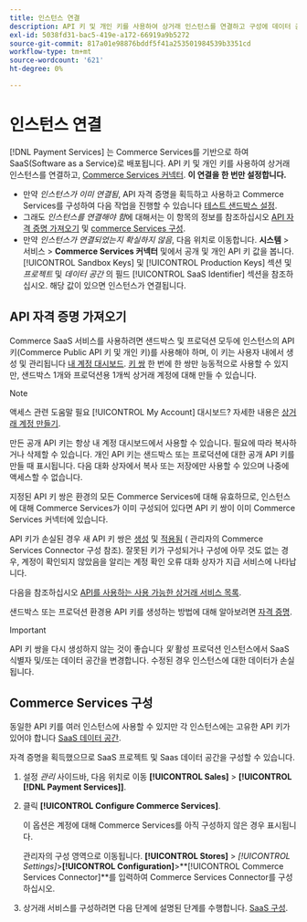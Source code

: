 ```yaml
---
title: 인스턴스 연결
description: API 키 및 개인 키를 사용하여 상거래 인스턴스를 연결하고 구성에 데이터 공간을 지정합니다.
exl-id: 5038fd31-bac5-419e-a172-66919a9b5272
source-git-commit: 817a01e98876bddf5f41a253501984539b3351cd
workflow-type: tm+mt
source-wordcount: '621'
ht-degree: 0%

---
```


# 인스턴스 연결

[!DNL Payment Services] 는 Commerce Services를 기반으로 하여 SaaS(Software as a Service)로 배포됩니다. API 키 및 개인 키를 사용하여 상거래 인스턴스를 연결하고, [Commerce Services 커넥터](https://experienceleague.adobe.com/docs/commerce-merchant-services/user-guides/saas.html). **이 연결을 한 번만 설정합니다.**

* 만약 *인스턴스가 이미 연결됨*, API 자격 증명을 획득하고 사용하고 Commerce Services를 구성하여 다음 작업을 진행할 수 있습니다 [테스트 샌드박스 설정](https://experienceleague.adobe.com/docs/commerce-merchant-services/payment-services/get-started/sandbox.html).
* 그래도 *인스턴스를 연결해야 함*&#x200B;에 대해서는 이 항목의 정보를 참조하십시오 [API 자격 증명 가져오기](#obtain-api-credentials) 및 [commerce Services 구성](#configure-commerce-services).
* 만약 *인스턴스가 연결되었는지 확실하지 않음*, 다음 위치로 이동합니다. **시스템** > 서비스 > **Commerce Services 커넥터** 및에서 공개 및 개인 API 키 값을 봅니다. [!UICONTROL Sandbox Keys] 및 [!UICONTROL Production Keys] 섹션 및 *프로젝트* 및 *데이터 공간* 의 필드 [!UICONTROL SaaS Identifier] 섹션을 참조하십시오. 해당 값이 있으면 인스턴스가 연결됩니다.

## API 자격 증명 가져오기

Commerce SaaS 서비스를 사용하려면 샌드박스 및 프로덕션 모두에 인스턴스의 API 키(Commerce Public API 키 및 개인 키)를 사용해야 하며, 이 키는 사용자 내에서 생성 및 관리됩니다 [내 계정 대시보드](https://account.magento.com/customer/account/login). [키 쌍](https://docs.magento.com/user-guide/configuration/services/saas.html) 한 번에 한 쌍만 능동적으로 사용할 수 있지만, 샌드박스 1개와 프로덕션용 1개씩 상거래 계정에 대해 만들 수 있습니다.

>[!NOTE]
>
>액세스 관련 도움말 필요 [!UICONTROL My Account] 대시보드? 자세한 내용은 [상거래 계정 만들기](https://docs.magento.com/user-guide/magento/magento-account-create.html).

만든 공개 API 키는 항상 내 계정 대시보드에서 사용할 수 있습니다. 필요에 따라 복사하거나 삭제할 수 있습니다. 개인 API 키는 샌드박스 또는 프로덕션에 대한 공개 API 키를 만들 때 표시됩니다. 다음 대화 상자에서 복사 또는 저장에만 사용할 수 있으며 나중에 액세스할 수 없습니다.

지정된 API 키 쌍은 환경의 모든 Commerce Services에 대해 유효하므로, 인스턴스에 대해 Commerce Services가 이미 구성되어 있다면 API 키 쌍이 이미 Commerce Services 커넥터에 있습니다.

API 키가 손실된 경우 새 API 키 쌍은 [생성](https://experienceleague.adobe.com/docs/commerce-merchant-services/payment-services/get-started/connect.html#generate-an-api-key-and-private-key) 및 [적용됨](https://experienceleague.adobe.com/docs/commerce-merchant-services/payment-services/get-started/connect.html#configure-saas-project) ( 관리자의 Commerce Services Connector 구성 참조). 잘못된 키가 구성되거나 구성에 아무 것도 없는 경우, 계정이 확인되지 않았음을 알리는 계정 확인 오류 대화 상자가 지급 서비스에 나타납니다.

다음을 참조하십시오 [API를 사용하는 사용 가능한 상거래 서비스 목록](https://docs.magento.com/user-guide/system/saas.html#available-services).

샌드박스 또는 프로덕션 환경용 API 키를 생성하는 방법에 대해 알아보려면 [자격 증명](https://experienceleague.adobe.com/docs/commerce-merchant-services/user-guides/saas.html#apikey).

>[!IMPORTANT]
>API 키 쌍을 다시 생성하지 않는 것이 좋습니다 *및* 활성 프로덕션 인스턴스에서 SaaS 식별자 및/또는 데이터 공간을 변경합니다. 수정된 경우 인스턴스에 대한 데이터가 손실됩니다.

## Commerce Services 구성

동일한 API 키를 여러 인스턴스에 사용할 수 있지만 각 인스턴스에는 고유한 API 키가 있어야 합니다 [SaaS 데이터 공간](https://experienceleague.adobe.com/docs/commerce-merchant-services/user-guides/saas.html#saasenv).

자격 증명을 획득했으므로 SaaS 프로젝트 및 Saas 데이터 공간을 구성할 수 있습니다.

1. 설정 _관리_ 사이드바, 다음 위치로 이동 **[!UICONTROL Sales]** > **[!UICONTROL [!DNL Payment Services]]**.
1. 클릭 **[!UICONTROL Configure Commerce Services]**.

   이 옵션은 계정에 대해 Commerce Services를 아직 구성하지 않은 경우 표시됩니다.

   관리자의 구성 영역으로 이동됩니다. **[!UICONTROL Stores]** > _[!UICONTROL Settings]_>**[!UICONTROL Configuration]**>**[!UICONTROL Commerce Services Connector]**를 입력하여 Commerce Services Connector를 구성하십시오.

1. 상거래 서비스를 구성하려면 다음 단계에 설명된 단계를 수행합니다. [SaaS 구성](https://experienceleague.adobe.com/docs/commerce-merchant-services/user-guides/integration-services/saas.html#saasenv).
